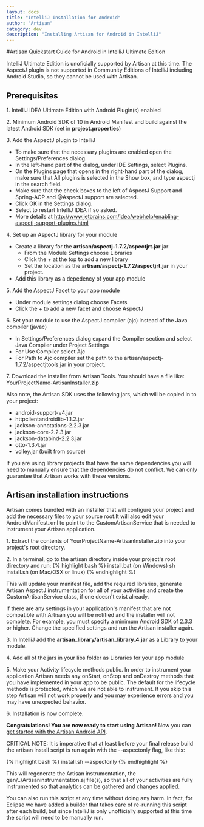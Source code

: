```yaml
---
layout: docs
title: "IntelliJ Installation for Android"
author: "Artisan"
category: dev
description: "Installing Artisan for Android in IntelliJ"
---
```

#Artisan Quickstart Guide for Android in IntelliJ Ultimate Edition

<div class="note note-important">
<p>IntelliJ Ultimate Edition is unoficially supported by Artisan at this time. The AspectJ plugin is not supported in Community Editions of IntelliJ including Android Studio, so they cannot be used with Artisan.</p>
</div>

## Prerequisites

1\. IntelliJ IDEA Ultimate Edition with Android Plugin(s) enabled

2\. Minimum Android SDK of 10 in Android Manifest and build against the latest Android SDK (set in **project.properties**)

3\. Add the AspectJ plugin to IntelliJ
  * To make sure that the necessary plugins are enabled open the Settings/Preferences dialog.
  * In the left-hand part of the dialog, under IDE Settings, select Plugins.
  * On the Plugins page that opens in the right-hand part of the dialog, make sure that All plugins is selected in the Show box, and type aspectj in the search field.
  * Make sure that the check boxes to the left of AspectJ Support and Spring-AOP and @AspectJ support are selected.
  * Click OK in the Settings dialog.
  * Select to restart IntelliJ IDEA if so asked.
  * More details at <a href="http://www.jetbrains.com/idea/webhelp/enabling-aspectj-support-plugins.html" target="_blank">http://www.jetbrains.com/idea/webhelp/enabling-aspectj-support-plugins.html</a>

4\. Set up an AspectJ library for your module

  * Create a library for the **artisan/aspectj-1.7.2/aspectjrt.jar** jar
    * From the Module Settings choose Libraries
    * Click the + at the top to add a new library
    * Set the location as the **artisan/aspectj-1.7.2/aspectjrt.jar** in your project.
  * Add this library as a depedency of your app module

5\. Add the AspectJ Facet to your app module
  * Under module settings dialog choose Facets
  * Click the + to add a new facet and choose AspectJ

6\. Set your module to use the AspectJ compiler (ajc) instead of the Java compiler (javac)
  * In Settings/Preferences dialog expand the Compiler section and select Java Compiler under Project Settings
  * For Use Compiler select Ajc
  * For Path to Ajc compiler set the path to the artisan/aspectj-1.7.2/aspectjtools.jar in your project.

7\. Download the installer from Artisan Tools. You should have a file like: YourProjectName-ArtisanInstaller.zip

<!--<div class="note note-important">
If you are using ProGuard please see the <a href="/dev/proguard-for-android/">Artisan ProGuard configuration instructions</a>.
</div>-->

<div class="note note-hint">
  <p>Also note, the Artisan SDK uses the following jars, which will be copied in to your project:</p>
  <ul>
      <li>android-support-v4.jar</li>
      <li>httpclientandroidlib-1.1.2.jar</li>
      <li>jackson-annotations-2.2.3.jar</li>
      <li>jackson-core-2.2.3.jar</li>
      <li>jackson-databind-2.2.3.jar</li>
      <li>otto-1.3.4.jar</li>
      <li>volley.jar (built from source)</li>
  </ul>
  <p>If you are using library projects that have the same dependencies you will need to manually ensure that the dependencies do not conflict. We can only guarantee that Artisan works with these versions.</p>
</div>

## Artisan installation instructions

Artisan comes bundled with an installer that will configure your project and add the necessary files to your source root.It will also edit your AndroidManifest.xml to point to the CustomArtisanService that is needed to instrument your Artisan application.

1\. Extract the contents of YourProjectName-ArtisanInstaller.zip into your project's root directory.

2\. In a terminal, go to the artisan directory inside your project's root directory and run:
{% highlight bash %}
    install.bat (on Windows)
    sh install.sh (on Mac/OSX or linux)
{% endhighlight %}

This will update your manifest file, add the required libraries, generate Artisan AspectJ instrumentation for all of your activities and create the CustomArtisanService class, if one doesn't exist already.

If there are any settings in your application's manifest that are not compatible with Artisan you will be notified and the installer will not complete. For example, you must specify a minimum Android SDK of 2.3.3 or higher. Change the specified settings and run the Artisan installer again.

3\. In IntelliJ add the **artisan_library/artisan_library_4.jar** as a Library to your module.

4\. Add all of the jars in your libs folder as Libraries for your app module

5\. Make your Activity lifecycle methods public. In order to instrument your application Artisan needs any onStart, onStop and onDestroy methods that you have implemented in your app to be public. The default for the lifecycle methods is protected, which we are not able to instrument. If you skip this step Artisan will not work properly and you may experience errors and you may have unexpected behavior.

6\. Installation is now complete.

**Congratulations! You are now ready to start using Artisan!** Now you can <a href="/dev/quickstart-for-android/#api">get started with the Artisan Android API</a>.

<div class="note note-important">
<p>CRITICAL NOTE: It is imperative that at least before your final release build the artisan install script is run again with the --aspectonly flag, like this:</p>
{% highlight bash %}
  install.sh --aspectonly
{% endhighlight %}
<p>This will regenerate the Artisan instrumentation, the gen/../Artisaninstrumentation.aj file(s), so that all of your activities are fully instrumented so that analytics can be gathered and changes applied.</p>

<p>You can also run this script at any time without doing any harm. In fact, for Eclipse we have added a builder that takes care of re-running this script after each build, but since IntelliJ is only unofficially supported at this time the script will need to be manually run.</p>
</div>

